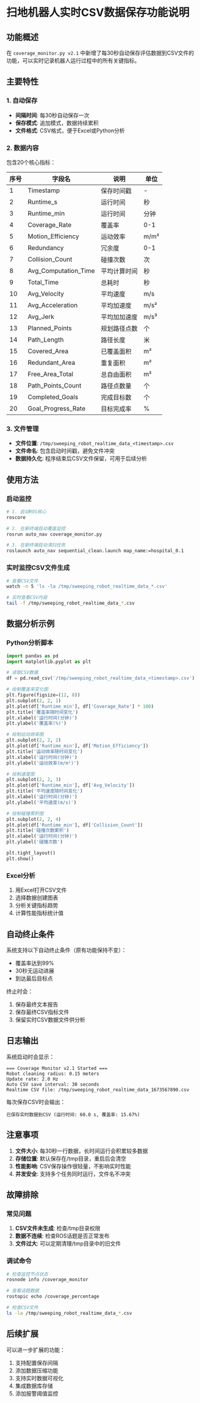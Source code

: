 # 扫地机器人实时CSV数据保存功能说明

## 功能概述

在 `coverage_monitor.py v2.1` 中新增了每30秒自动保存评估数据到CSV文件的功能，可以实时记录机器人运行过程中的所有关键指标。

## 主要特性

### 1. 自动保存
- **间隔时间**: 每30秒自动保存一次
- **保存模式**: 追加模式，数据持续累积
- **文件格式**: CSV格式，便于Excel或Python分析

### 2. 数据内容
包含20个核心指标：

| 序号 | 字段名 | 说明 | 单位 |
|------|--------|------|------|
| 1 | Timestamp | 保存时间戳 | - |
| 2 | Runtime_s | 运行时间 | 秒 |
| 3 | Runtime_min | 运行时间 | 分钟 |
| 4 | Coverage_Rate | 覆盖率 | 0-1 |
| 5 | Motion_Efficiency | 运动效率 | m/m² |
| 6 | Redundancy | 冗余度 | 0-1 |
| 7 | Collision_Count | 碰撞次数 | 次 |
| 8 | Avg_Computation_Time | 平均计算时间 | 秒 |
| 9 | Total_Time | 总耗时 | 秒 |
| 10 | Avg_Velocity | 平均速度 | m/s |
| 11 | Avg_Acceleration | 平均加速度 | m/s² |
| 12 | Avg_Jerk | 平均加加速度 | m/s³ |
| 13 | Planned_Points | 规划路径点数 | 个 |
| 14 | Path_Length | 路径长度 | 米 |
| 15 | Covered_Area | 已覆盖面积 | m² |
| 16 | Redundant_Area | 重复面积 | m² |
| 17 | Free_Area_Total | 总自由面积 | m² |
| 18 | Path_Points_Count | 路径点数量 | 个 |
| 19 | Completed_Goals | 完成目标数 | 个 |
| 20 | Goal_Progress_Rate | 目标完成率 | % |

### 3. 文件管理
- **文件位置**: `/tmp/sweeping_robot_realtime_data_<timestamp>.csv`
- **文件命名**: 包含启动时间戳，避免文件冲突
- **数据持久化**: 程序结束后CSV文件保留，可用于后续分析

## 使用方法

### 启动监控
```bash
# 1. 启动ROS核心
roscore

# 2. 在新终端启动覆盖监控
rosrun auto_nav coverage_monitor.py

# 3. 在新终端启动清扫任务
roslaunch auto_nav sequential_clean.launch map_name:=hospital_0.1
```

### 实时监控CSV文件生成
```bash
# 查看CSV文件
watch -n 5 'ls -la /tmp/sweeping_robot_realtime_data_*.csv'

# 实时查看CSV内容
tail -f /tmp/sweeping_robot_realtime_data_*.csv
```

## 数据分析示例

### Python分析脚本
```python
import pandas as pd
import matplotlib.pyplot as plt

# 读取CSV数据
df = pd.read_csv('/tmp/sweeping_robot_realtime_data_<timestamp>.csv')

# 绘制覆盖率变化图
plt.figure(figsize=(12, 8))
plt.subplot(2, 2, 1)
plt.plot(df['Runtime_min'], df['Coverage_Rate'] * 100)
plt.title('覆盖率随时间变化')
plt.xlabel('运行时间(分钟)')
plt.ylabel('覆盖率(%)')

# 绘制运动效率图
plt.subplot(2, 2, 2)
plt.plot(df['Runtime_min'], df['Motion_Efficiency'])
plt.title('运动效率随时间变化')
plt.xlabel('运行时间(分钟)')
plt.ylabel('运动效率(m/m²)')

# 绘制速度图
plt.subplot(2, 2, 3)
plt.plot(df['Runtime_min'], df['Avg_Velocity'])
plt.title('平均速度随时间变化')
plt.xlabel('运行时间(分钟)')
plt.ylabel('平均速度(m/s)')

# 绘制碰撞累积图
plt.subplot(2, 2, 4)
plt.plot(df['Runtime_min'], df['Collision_Count'])
plt.title('碰撞次数累积')
plt.xlabel('运行时间(分钟)')
plt.ylabel('碰撞次数')

plt.tight_layout()
plt.show()
```

### Excel分析
1. 用Excel打开CSV文件
2. 选择数据创建图表
3. 分析关键指标趋势
4. 计算性能指标统计值

## 自动终止条件

系统支持以下自动终止条件（原有功能保持不变）：
- 覆盖率达到99%
- 30秒无运动进展
- 到达最后目标点

终止时会：
1. 保存最终文本报告
2. 保存最终CSV指标文件
3. 保留实时CSV数据文件供分析

## 日志输出

系统启动时会显示：
```
=== Coverage Monitor v2.1 Started ===
Robot cleaning radius: 0.15 meters
Update rate: 2.0 Hz
Auto CSV save interval: 30 seconds
Realtime CSV file: /tmp/sweeping_robot_realtime_data_1673567890.csv
```

每次保存CSV时会输出：
```
已保存实时数据到CSV (运行时间: 60.0 s, 覆盖率: 15.67%)
```

## 注意事项

1. **文件大小**: 每30秒一行数据，长时间运行会积累较多数据
2. **存储位置**: 默认保存在/tmp目录，重启后会清空
3. **性能影响**: CSV保存操作很轻量，不影响实时性能
4. **并发安全**: 支持多个任务同时运行，文件名不冲突

## 故障排除

### 常见问题
1. **CSV文件未生成**: 检查/tmp目录权限
2. **数据不连续**: 检查ROS话题是否正常发布
3. **文件过大**: 可以定期清理/tmp目录中的旧文件

### 调试命令
```bash
# 检查监控节点状态
rosnode info /coverage_monitor

# 查看话题数据
rostopic echo /coverage_percentage

# 检查CSV文件
ls -la /tmp/sweeping_robot_realtime_data_*.csv
```

## 后续扩展

可以进一步扩展的功能：
1. 支持配置保存间隔
2. 添加数据压缩功能
3. 支持实时数据可视化
4. 集成数据库存储
5. 添加报警阈值监控
